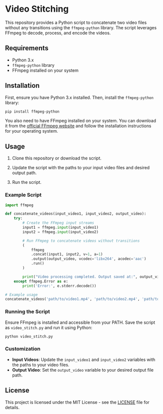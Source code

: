 
# Video Stitching

This repository provides a Python script to concatenate two video files without any transitions using the `ffmpeg-python` library. The script leverages FFmpeg to decode, process, and encode the videos.

## Requirements

- Python 3.x
- `ffmpeg-python` library
- FFmpeg installed on your system

## Installation

First, ensure you have Python 3.x installed. Then, install the `ffmpeg-python` library:

```bash
pip install ffmpeg-python
```

You also need to have FFmpeg installed on your system. You can download it from the [official FFmpeg website](https://ffmpeg.org/download.html) and follow the installation instructions for your operating system.

## Usage

1. Clone this repository or download the script.

2. Update the script with the paths to your input video files and desired output path.

3. Run the script.

### Example Script

```python
import ffmpeg

def concatenate_videos(input_video1, input_video2, output_video):
    try:
        # Create the FFmpeg input streams
        input1 = ffmpeg.input(input_video1)
        input2 = ffmpeg.input(input_video2)

        # Run FFmpeg to concatenate videos without transitions
        (
            ffmpeg
            .concat(input1, input2, v=1, a=1)
            .output(output_video, vcodec='libx264', acodec='aac')
            .run()
        )

        print("Video processing completed. Output saved at:", output_video)
    except ffmpeg.Error as e:
        print('Error:', e.stderr.decode())

# Example usage
concatenate_videos('path/to/video1.mp4', 'path/to/video2.mp4', 'path/to/output.mp4')
```

### Running the Script

Ensure FFmpeg is installed and accessible from your PATH. Save the script as `video_stitch.py` and run it using Python:

```bash
python video_stitch.py
```

### Customization

- **Input Videos**: Update the `input_video1` and `input_video2` variables with the paths to your video files.
- **Output Video**: Set the `output_video` variable to your desired output file path.

## License

This project is licensed under the MIT License - see the [LICENSE](LICENSE) file for details.

